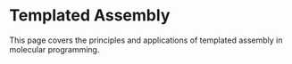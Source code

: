 # Templated Assembly

This page covers the principles and applications of templated assembly in molecular programming.
